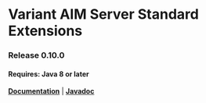 # Variant АIM Server Standard Extensions
### Release 0.10.0
#### Requires: Java 8 or later

[__Documentation__](https://www.getvariant.com/resources/docs/0-10/application-iteration-server/reference/#section-4) | [__Javadoc__](https://getvariant.github.io/variant-extapi-standard/)
